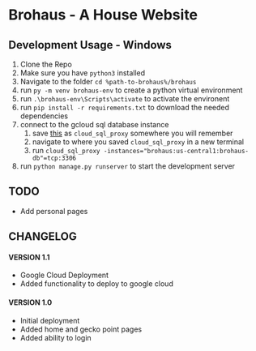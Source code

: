 # Brohaus - A House Website
## Development Usage - Windows
1. Clone the Repo
2. Make sure you have `python3` installed
3. Navigate to the folder `cd %path-to-brohaus%/brohaus`
4. run `py -m venv brohaus-env` to create a python virtual environment
5. run `.\brohaus-env\Scripts\activate` to activate the environent
6. run `pip install -r requirements.txt` to download the needed dependencies
7. connect to the gcloud sql database instance
   1. save [this](https://dl.google.com/cloudsql/cloud_sql_proxy_x64.exe) as `cloud_sql_proxy` somewhere you will remember
   2. navigate to where you saved `cloud_sql_proxy` in a new terminal
   3. run `cloud_sql_proxy -instances="brohaus:us-central1:brohaus-db"=tcp:3306`
8. run `python manage.py runserver` to start the development server
## TODO
 - Add personal pages
## CHANGELOG
#### VERSION 1.1
 - Google Cloud Deployment
 - Added functionality to deploy to google cloud
#### VERSION 1.0
 - Initial deployment
 - Added home and gecko point pages
 - Added ability to login
